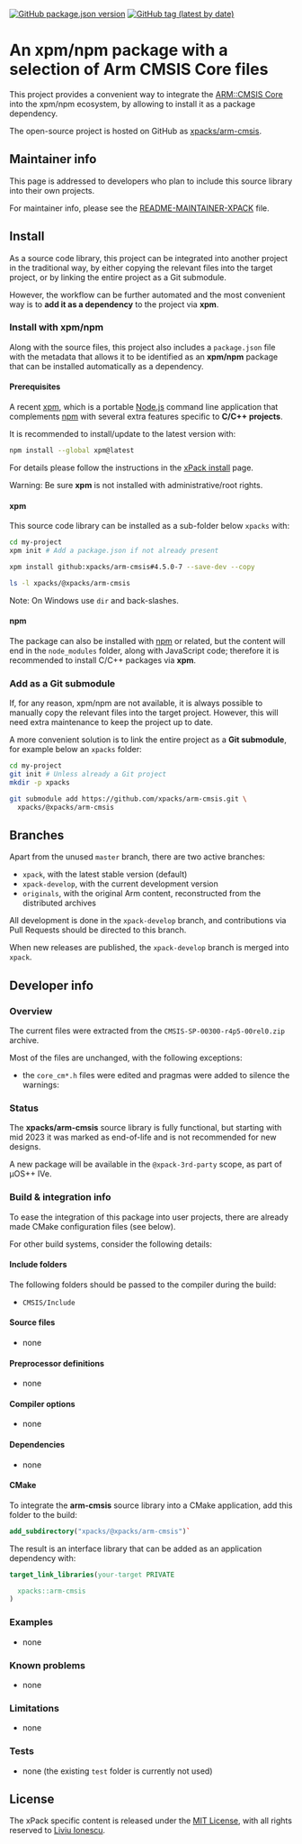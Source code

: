[![GitHub package.json version](https://img.shields.io/github/package-json/v/xpacks/arm-cmsis)](https://github.com/xpacks/arm-cmsis/blob/xpack/package.json)
[![GitHub tag (latest by date)](https://img.shields.io/github/v/tag/xpacks/arm-cmsis)](https://github.com/xpacks/arm-cmsis/tags/)

# An xpm/npm package with a selection of Arm CMSIS Core files

This project provides a convenient way to integrate the
[ARM::CMSIS Core](https://arm-software.github.io/CMSIS_5/General/html/index.html)
into the xpm/npm ecosystem, by allowing to install it as a package dependency.

The open-source project is hosted on GitHub as
[xpacks/arm-cmsis](https://github.com/xpacks/arm-cmsis).

## Maintainer info

This page is addressed to developers who plan to include this source
library into their own projects.

For maintainer info, please see the
[README-MAINTAINER-XPACK](README-MAINTAINER-XPACK.md) file.

## Install

As a source code library, this project can be integrated into another project
in the traditional way,
by either copying the relevant files into the target project, or by linking
the entire project as a Git submodule.

However, the workflow can be further automated and the most convenient way is
to **add it as a dependency** to the project via **xpm**.

### Install with xpm/npm

Along with the source files, this project also includes a
`package.json` file with the metadata that allows it to be identified as an
**xpm/npm** package that can be installed automatically as a dependency.

#### Prerequisites

A recent [xpm](https://xpack.github.io/xpm/),
which is a portable [Node.js](https://nodejs.org/) command line application
that complements [npm](https://docs.npmjs.com)
with several extra features specific to
**C/C++ projects**.

It is recommended to install/update to the latest version with:

```sh
npm install --global xpm@latest
```

For details please follow the instructions in the
[xPack install](https://xpack.github.io/install/) page.

Warning: Be sure **xpm** is not installed with administrative/root rights.

#### xpm

This source code library can be installed as a sub-folder below `xpacks` with:

```sh
cd my-project
xpm init # Add a package.json if not already present

xpm install github:xpacks/arm-cmsis#4.5.0-7 --save-dev --copy

ls -l xpacks/@xpacks/arm-cmsis
```

Note: On Windows use `dir` and back-slashes.

#### npm

The package can also be installed with [npm](https://docs.npmjs.com)
or related, but the content will end in the `node_modules` folder,
along with JavaScript code;
therefore it is recommended to install C/C++ packages via **xpm**.

### Add as a Git submodule

If, for any reason, xpm/npm are not available, it is always possible
to manually copy the relevant files into the target
project. However, this will need extra maintenance to keep the
project up to date.

A more convenient
solution is to link the entire project as a **Git submodule**,
for example below an `xpacks` folder:

```sh
cd my-project
git init # Unless already a Git project
mkdir -p xpacks

git submodule add https://github.com/xpacks/arm-cmsis.git \
  xpacks/@xpacks/arm-cmsis
```

## Branches

Apart from the unused `master` branch, there are two active branches:

- `xpack`, with the latest stable version (default)
- `xpack-develop`, with the current development version
- `originals`, with the original Arm content, reconstructed
  from the distributed archives

All development is done in the `xpack-develop` branch, and contributions via
Pull Requests should be directed to this branch.

When new releases are published, the `xpack-develop` branch is merged
into `xpack`.

## Developer info

### Overview

The current files were extracted from the `CMSIS-SP-00300-r4p5-00rel0.zip` archive.

Most of the files are unchanged, with the following exceptions:

- the `core_cm*.h` files were edited and pragmas were added to silence the warnings:

### Status

The **xpacks/arm-cmsis** source library is fully functional,
but starting with mid 2023 it was marked as end-of-life and
is not recommended for new designs.

A new package will be available in the `@xpack-3rd-party` scope,
as part of µOS++ IVe.

### Build & integration info

To ease the integration of this package into user projects, there
are already made CMake configuration files (see below).

For other build systems, consider the following details:

#### Include folders

The following folders should be passed to the compiler during the build:

- `CMSIS/Include`

#### Source files

- none

#### Preprocessor definitions

- none

#### Compiler options

- none

#### Dependencies

- none

#### CMake

To integrate the **arm-cmsis** source library
into a CMake application,
add this folder to the build:

```cmake
add_subdirectory("xpacks/@xpacks/arm-cmsis")`
```

The result is an interface library that can be added as an application
dependency with:

```cmake
target_link_libraries(your-target PRIVATE

  xpacks::arm-cmsis
)
```

### Examples

- none

### Known problems

- none

### Limitations

- none

### Tests

- none (the existing `test` folder is currently not used)

## License

The xPack specific content is released under the
[MIT License](https://opensource.org/licenses/mit/),
with all rights reserved to
[Liviu Ionescu](https://github.com/ilg-ul).
